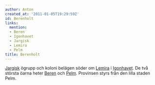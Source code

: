 ```yaml
---
author: Anton
created_at: '2011-01-05T19:29:59Z'
id: Berenholt
links:
  mention:
  - Beren
  - Igonhavet
  - Jargisk
  - Lemira
  - Pelm
title: Berenholt
---
```


[Jargisk] ögrupp och koloni belägen söder om [Lemira] i [Igonhavet]. De två största öarna heter
[Beren] och [Pelm]. Provinsen styrs från den lilla staden Pelm.

  [Jargisk]: Jargisk
  [Lemira]: Lemira
  [Igonhavet]: Igonhavet
  [Beren]: Beren
  [Pelm]: Pelm
